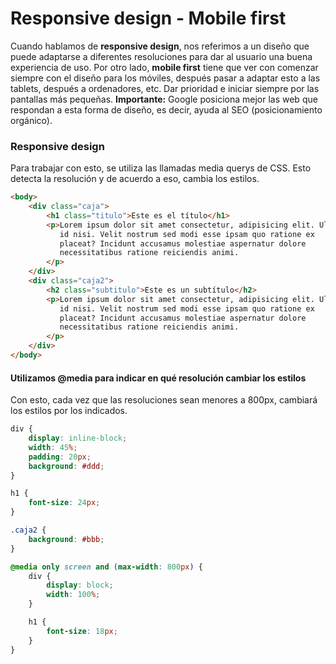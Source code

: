 # Responsive design - Mobile first
Cuando hablamos de **responsive design**, nos referimos a un diseño que puede adaptarse a diferentes resoluciones para dar al usuario una buena experiencia de uso. 
Por otro lado, **mobile first** tiene que ver con comenzar siempre con el diseño para los móviles, después pasar a adaptar esto a las tablets, después a ordenadores, etc. Dar prioridad e iniciar siempre por las pantallas más pequeñas. 
**Importante:** Google posiciona mejor las web que respondan a esta forma de diseño, es decir, ayuda al SEO (posicionamiento orgánico).

### Responsive design
Para trabajar con esto, se utiliza las llamadas media querys de CSS. Esto detecta la resolución y de acuerdo a eso, cambia los estilos.
```html
<body>
    <div class="caja">
        <h1 class="titulo">Este es el título</h1>
        <p>Lorem ipsum dolor sit amet consectetur, adipisicing elit. Ullam,
           id nisi. Velit nostrum sed modi esse ipsam quo ratione ex 
           placeat? Incidunt accusamus molestiae aspernatur dolore 
           necessitatibus ratione reiciendis animi.
        </p>
    </div>
    <div class="caja2">
        <h2 class="subtitulo">Este es un subtítulo</h2>
        <p>Lorem ipsum dolor sit amet consectetur, adipisicing elit. Ullam,
           id nisi. Velit nostrum sed modi esse ipsam quo ratione ex 
           placeat? Incidunt accusamus molestiae aspernatur dolore 
           necessitatibus ratione reiciendis animi.
        </p>
    </div>
</body>
```
#### Utilizamos @media para indicar en qué resolución cambiar los estilos
Con esto, cada vez que las resoluciones sean menores a 800px, cambiará los estilos por los indicados.
```css
div {
    display: inline-block;
    width: 45%;
    padding: 20px;
    background: #ddd;
}

h1 {
    font-size: 24px;
}

.caja2 {
    background: #bbb;
}

@media only screen and (max-width: 800px) {
    div {
        display: block;
        width: 100%;
    }

    h1 {
        font-size: 18px;
    }
}
```